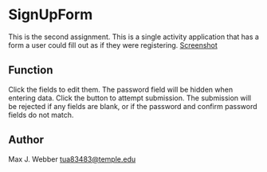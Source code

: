 # SignUpForm

This is the second assignment. 
This is a single activity application that has a form a user could fill out as if they were registering.
[Screenshot](sshot.png)

## Function

Click the fields to edit them. The password field will be hidden when entering data. Click the button to attempt submission.
The submission will be rejected if any fields are blank, or if the password and confirm password fields do not match.

## Author
Max J. Webber
tua83483@temple.edu
